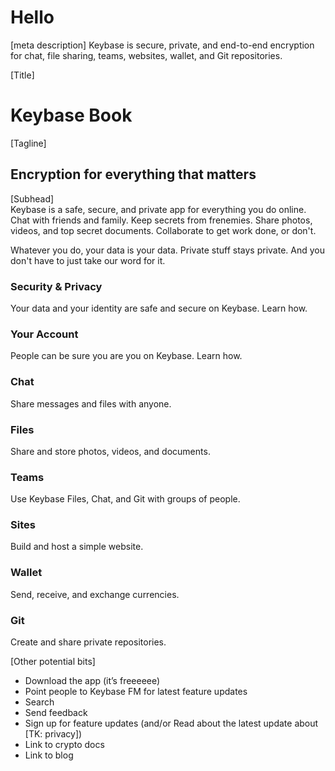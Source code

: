 

# Hello
[meta description]
Keybase is secure, private, and end-to-end encryption for chat, file sharing, teams, websites, wallet, and Git repositories.

[Title]
# Keybase Book

[Tagline]
## Encryption for everything that matters

[Subhead]  
Keybase is a safe, secure, and private app for everything you do online. Chat with friends and family. Keep secrets from frenemies. Share photos, videos, and top secret documents. Collaborate to get work done, or don't. 

Whatever you do, your data is your data. Private stuff stays private. And you don't have to just take our word for it.

### Security & Privacy  
Your data and your identity are safe and secure on Keybase. Learn how.

### Your Account  
People can be sure you are you on Keybase. Learn how.

### Chat  
Share messages and files with anyone.

### Files  
Share and store photos, videos, and documents.

### Teams  
Use Keybase Files, Chat, and Git with groups of people.

### Sites  
Build and host a simple website.

### Wallet  
Send, receive, and exchange currencies.

### Git  
Create and share private repositories. 

[Other potential bits]  
* Download the app (it’s freeeeee)
* Point people to Keybase FM for latest feature updates
* Search
* Send feedback
* Sign up for feature updates (and/or Read about the latest update about [TK: privacy])
* Link to crypto docs
* Link to blog
